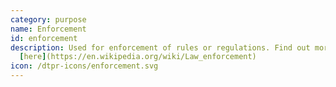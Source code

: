 ```yaml
---
category: purpose
name: Enforcement
id: enforcement
description: Used for enforcement of rules or regulations. Find out more
  [here](https://en.wikipedia.org/wiki/Law_enforcement)
icon: /dtpr-icons/enforcement.svg
---
```

